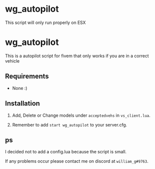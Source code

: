 # wg_autopilot

This script will only run properly on ESX

# wg_autopilot

This is a autopilot script for fivem that only works if you are in a correct vehicle 

## Requirements

- None :)

## Installation

1. Add, Delete or Change models under `acceptedvehs` in `vs_client.lua`.

2. Remember to add `start wg_autopilot` to your server.cfg.


## ps

I decided not to add a config.lua because the script is small.

If any problems occur please contact me on discord at `william_g#9763`.
